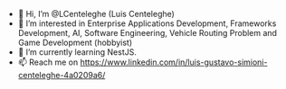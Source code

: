 - 👋 Hi, I’m @LCenteleghe (Luis Centeleghe)
- 👀 I’m interested in Enterprise Applications Development, Frameworks Development, AI, Software Engineering, Vehicle Routing Problem and Game Development (hobbyist)
- 🌱 I’m currently learning NestJS.
- 📫 Reach me on https://www.linkedin.com/in/luis-gustavo-simioni-centeleghe-4a0209a6/

<!---
LCenteleghe/LCenteleghe is a ✨ special ✨ repository because its `README.md` (this file) appears on your GitHub profile.
You can click the Preview link to take a look at your changes.
--->
